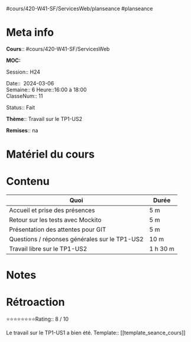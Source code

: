 #cours/420-W41-SF/ServicesWeb/planseance #planseance
# Meta info

**Cours**:: #cours/420-W41-SF/ServicesWeb 

**MOC:** 

Session:: H24

Date::  2024-03-06  
Semaine:: 6
Heure::16:00 à 18:00  
ClasseNum:: 11

Status::  <span class="chip done">Fait</span> 

**Thème**:: Travail sur le TP1-US2

**Remises**:: <span class="chip na">na</span>

# Matériel du cours
# Contenu

| Quoi                                          | Durée    |
| --------------------------------------------- | -------- |
| Accueil et prise des présences                | 5 m      |
| Retour sur les tests avec Mockito             | 5 m      |
| Présentation des attentes pour GIT            | 5 m      |
| Questions / réponses générales sur le TP1-US2 | 10 m     |
| Travail libre sur le TP1-US2                  | 1 h 30 m |
# Notes

# Rétroaction
⭐⭐⭐⭐⭐⭐⭐⭐Rating:: 8 / 10

Le travail sur le TP1-US1 a bien été.
Template:: [[template_seance_cours]]